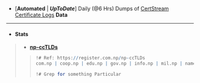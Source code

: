 - [**Automated** | ***UpToDate***] Daily (@6 Hrs) Dumps of [CertStream](https://certstream.calidog.io/) [Certificate Logs](https://certificate.transparency.dev/) **Data**
---
- #### **Stats**
> - [**np-ccTLDs**](https://register.com.np/np-ccTLDs)
> > ```mathematica
> > !# Ref: https://register.com.np/np-ccTLDs
> > com.np | coop.np | edu.np | gov.np | info.np | mil.np | name.np | net.np | org.np
> >
> > !# Grep for something Particular
> > ```
